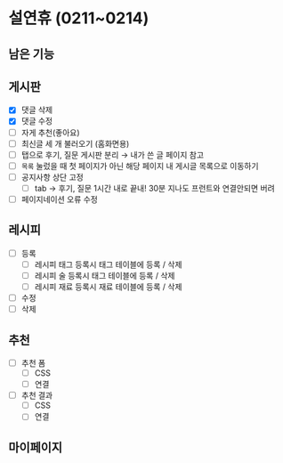 # 설연휴 (0211~0214)

## 남은 기능

## 게시판

- [x]  댓글 삭제
- [x]  댓글 수정
- [ ]  자게 추천(좋아요)
- [ ]  최신글 세 개 불러오기 (홈화면용)
- [ ]  탭으로 후기, 질문 게시판 분리 → 내가 쓴 글 페이지 참고
- [ ]  `목록` 눌렀을 때 첫 페이지가 아닌 해당 페이지 내 게시글 목록으로 이동하기
- [ ]  공지사항 상단 고정
    - [ ]  tab → 후기, 질문  1시간 내로 끝내! 30분 지나도 프런트와 연결안되면 버려
- [ ]  페이지네이션 오류 수정

## 레시피

- [ ]  등록
    - [ ]  레시피 태그 등록시 태그 테이블에 등록 / 삭제
    - [ ]  레시피 술 등록시 태그 테이블에 등록 / 삭제
    - [ ]  레시피 재료 등록시 재료 테이블에 등록 / 삭제
- [ ]  수정
- [ ]  삭제

## 추천

- [ ]  추천 폼
    - [ ]  CSS
    - [ ]  연결
- [ ]  추천 결과
    - [ ]  CSS
    - [ ]  연결

## 마이페이지